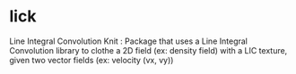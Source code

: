# lick
Line Integral Convolution Knit : Package that uses a Line Integral Convolution library to clothe a 2D field (ex: density field) with a LIC texture, given two vector fields (ex: velocity (vx, vy))
